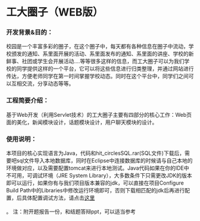 # 工大圈子（WEB版）

### 开发背景&目的：

校园是一个丰富多彩的圈子，在这个圈子中，每天都有各种信息在圈子中流动，学校颁发的通知、系里面开展的活动、系里面发布的通知、系里面的讲座、学校的新鲜事、社团或学生会开展活动....等等很多这样的信息，而工大圈子可以为我们学校的同学提供这样的一个平台，它可以将这些信息进行归类整理，并通过网站进行传达，方便老师同学在第一时间掌握学校动态。同时在这个平台中，同学们之间可以互相交流，分享动态等等。

### 工程简要介绍：

基于Web开发（利用Servlet技术）的工大圈子主要有四部分的核心工作：Web页面的美化，新闻模块设计，话题模块设计，用户聊天模块的设计。

### 使用说明：
本项目的核心实现语言为Java，代码和hit_circlesSQL.rar(SQL文件)下载后，需要吧sql文件导入本地数据库，同时在Eclipse中连接数据库的时候请与自己本地的环境做对应，以及需要配置tomcat来进行本地测试。Java代码如果在你的IDE中不可用，可调试环境（JRE System Library），大多数条件下只需更改JDK的版本即可以运行，如果你有与我们项目版本兼容的jdk，可以直接在项目Configure Build Path中的Libraries中修改运行环境即可，否则下载相匹配的jdk后再进行配置，后具体配置调试方法，请点击[这里](https://jingyan.baidu.com/article/6dad5075122d05a123e36ed4.html)<br><br>。
注：附开题报告一份，和结题答辩ppt，可以适当参考


